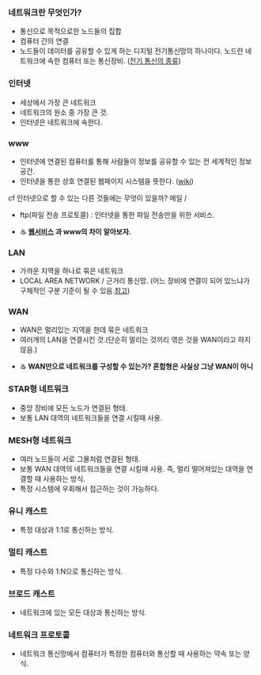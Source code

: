 ### 네트워크란 무엇인가?

- 통신으로 목적으로한 노드들의 집합
- 컴퓨터 간의 연결
- 노드들이 데이터를 공유할 수 있게 하는 디지털 전기통신망의 하나이다. 노드란 네트워크에 속한
컴퓨터 또는 통신장비.
([전기 통신의 종류](https://ko.wikipedia.org/wiki/%EC%A0%84%EA%B8%B0_%ED%86%B5%EC%8B%A0))

### 인터넷
- 세상에서 가장 큰 네트워크
- 네트워크의 원소 중 가장 큰 것.
- 인터넷은 네트워크에 속한다.


### www
- 인터넷에 연결된 컴퓨터를 통해 사람들이 정보를 공유할 수 있는 전 세계적인 정보 공간.
- 인터넷을 통한 상호 연결된 웹페이지 시스템을 뜻한다. 
([wiki](https://ko.wikipedia.org/wiki/%EC%9B%94%EB%93%9C_%EC%99%80%EC%9D%B4%EB%93%9C_%EC%9B%B9))

cf 인터넷으로 할 수 있는 다른 것들에는 무엇이 있을까?
메일 / 
* ftp(파일 전송 프로토콜) : 인터넷을 통한 파일 전송만을 위한 서비스.

* **♨** **[웹서비스](https://ko.wikipedia.org/wiki/%EC%9B%B9_%EC%84%9C%EB%B9%84%EC%8A%A4) 과 www의 차이 알아보자.**


### LAN

- 가까운 지역을 하나로 묶은 네트워크
- LOCAL AREA NETWORK / 근거리 통신망.
(어느 장비에 연결이 되어 있느냐가 구체적인 구분 기준이 될 수 있음.[참고](https://server-engineer.tistory.com/582))



### WAN

- WAN은 멀리있는 지역을 한데 묶은 네트워크
- 여러개의 LAN을 연결시킨 것.(단순히 멀리는 것끼리 엮은 것을 WAN이라고 하지 않음.)
* **♨** **WAN만으로 네트워크를 구성할 수 있는가? 혼합형은 사실상 그냥 WAN이 아니** 

### STAR형 네트워크

- 중앙 장비에 모든 노드가 연결된 형태.
- 보통 LAN 대역의 네트워크들을 연결 시킬때 사용.


### MESH형 네트워크

- 여러 노드들이 서로 그물처럼 연결된 형태.
- 보통 WAN 대역의 네트워크들을 연결 시킬때 사용. 즉, 멀리 떨어져있는 대역을 연결할 때 사용하는 방식.
- 특정 시스템에 우회해서 접근하는 것이 가능하다.


### 유니 캐스트

- 특정 대상과 1:1로 통신하는 방식.

### 멀티 캐스트

- 특정 다수와 1:N으로 통신하는 방식.

### 브로드 캐스트

- 네트워크에 있는 모든 대상과 통신하는 방식.


### 네트워크 프로토콜

- 네트워크 통신망에서 컴퓨터가 특정한 컴퓨터와 통신할 때 사용하는 약속 또는 양식.
